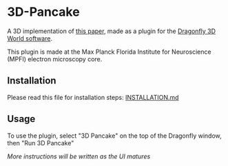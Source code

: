 # 3D-Pancake
A 3D implementation of [this paper](https://www.frontiersin.org/articles/10.3389/fnana.2013.00020/full#F2), made as a plugin for the [Dragonfly 3D World software](https://dragonfly.comet.tech/en/product-overview/dragonfly-3d-world).

This plugin is made at the Max Planck Florida Institute for Neuroscience (MPFI) electron microscopy core.

## Installation

Please read this file for installation steps: [INSTALLATION.md](./INSTALLATION.md)

## Usage

To use the plugin, select "3D Pancake" on the top of the Dragonfly window, then "Run 3D Pancake"

*More instructions will be written as the UI matures*
